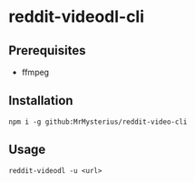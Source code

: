 # reddit-videodl-cli

## Prerequisites

- ffmpeg

## Installation

```
npm i -g github:MrMysterius/reddit-video-cli
```

## Usage

```
reddit-videodl -u <url>
```

